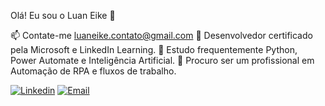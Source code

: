 Olá! Eu sou o Luan Eike 👋

📫 Contate-me luaneike.contato@gmail.com
🥇 Desenvolvedor certificado pela Microsoft e LinkedIn Learning.
📘 Estudo frequentemente Python, Power Automate e Inteligência Artificial.
🧠 Procuro ser um profissional em Automação de RPA e fluxos de trabalho.

[![Linkedin](caminho-da-imagem)](https://www.linkedin.com/in/luan-eike-50964b216/) [![Email](caminho-da-imagem)](mailto:luaneike.contato@gmail.com)

